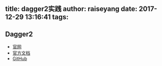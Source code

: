 title: dagger2实践
author: raiseyang
date: 2017-12-29 13:16:41
tags:
---
## Dagger2
- [官网][official website]
- [官方文档][official document]
- [GitHub][GitHub]
<!-- more -->


[official website]:https://google.github.io/dagger/users-guide.html
[official document]: https://google.github.io/dagger/users-guide.html
[GitHub]:https://github.com/google/dagger